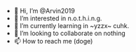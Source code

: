 - 👋 Hi, I’m @Arvin2019
- 👀 I’m interested in n.o.t.h.i.n.g.
- 🌱 I’m currently learning in ~yzzx~ cuhk.
- 💞️ I’m looking to collaborate on nothing 
- 📫 How to reach me (doge)

<!---
Arvin2019/Arvin2019 is a ✨ special ✨ repository because its `README.md` (this file) appears on your GitHub profile.
You can click the Preview link to take a look at your changes.
--->
